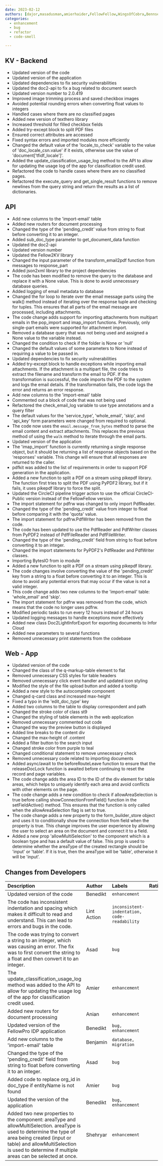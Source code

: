 ```yaml
---
date: 2023-02-12
authors: [dajor,masadusman,amierhaider,FellowFellow,WingsOfCobra,Bennse666,shehryar-azam]
categories:
  - enhancement
  - bug
  - refactor
  - code-smell

---
```



## KV - Backend
- Updated version of the code
- Updated version of the application
- Updated dependencies to fix security vulnerabilities
- Updated the doc2-api to fix a bug related to document search
- Updated version number to 2.0.419
- Improved image trimming process and saved checkbox images
- Avoided potential rounding errors when converting float values to integers
- Handled cases where there are no classified pages
- Added new version of texthero library
- Increased threshold for filled checkbox fields
- Added try-except block to split PDF files
- Ensured correct attributes are accessed
- Fixed syntax errors and imported modules more efficiently
- Changed the default value of the 'locale_to_check' variable to the value of 'doc_locale_csn.value' if it exists, otherwise use the value of 'document['tfidf_locale']'.
- Added the update_classification_usage_log method to the API to allow for updating the usage log of the app for classification credit used.
- Refactored the code to handle cases where there are no classified pages.
- Refactored the execute_query and get_single_result functions to remove newlines from the query string and return the results as a list of dictionaries.


## API
- Add new columns to the 'import-email' table
- Added new routers for document processing
- Changed the type of the 'pending_credit' value from string to float before converting it to an integer.
- Added sub_doc_type parameter to get_document_data function
- Updated the doc2-api
- Updated version number
- Updated the Fellow2KV library
- Changed the input parameter of the transform_email2pdf function from messages to response_part
- Added json2xml library to the project dependencies
- The code has been modified to remove the query to the database and replace it with a None value. This is done to avoid unnecessary database queries.
- Added logging of email metadata to database
- Changed the for loop to iterate over the email message parts using the walk() method instead of iterating over the response tuple and checking for tuples. This ensures that all parts of the email message are processed, including attachments.
- The code change adds support for importing attachments from multipart emails in the pop_import and imap_import functions. Previously, only single-part emails were supported for attachment import.
- Removed a database query that was not being used and assigned a None value to the variable instead.
- Changed the condition to check if the folder is None or 'null'
- Changed the default values of some parameters to None instead of requiring a value to be passed in.
- Updated dependencies to fix security vulnerabilities
- Added try-except block to handle exceptions while importing email attachments. If the attachment is a multipart file, the code tries to extract the filename and transform the email to PDF. If the transformation is successful, the code imports the PDF to the system and logs the email details. If the transformation fails, the code logs the error and returns an error response.
- Add new columns to the 'import-email' table
- Commented out a block of code that was not being used
- Refactored the check_email_log variable to use type annotations and a query filter
- The default values for the 'service_type', 'whole_email', 'skip', and 'api_key' form parameters were changed from required to optional.
- The code now uses the `email.message_from_bytes` method to parse the email content and extract attachments. This replaces the previous method of using the `walk` method to iterate through the email parts.
- Updated version of the application
- The 'imap_import' function is currently returning a single response object, but it should be returning a list of response objects based on the 'responses' variable. This change will ensure that all responses are returned to the caller.
- pdfkit was added to the list of requirements in order to support PDF generation in the application.
- Added a new function to split a PDF on a stream using pikepdf library. The function first tries to split the PDF using PyPDF2 library, but if it fails, it uses pikepdf library to force the split.
- Updated the CircleCI pipeline trigger action to use the official CircleCI-Public version instead of the FellowFellow version.
- The import statement for pdfrw was changed to only import PdfReader.
- Changed the type of the 'pending_credit' value from integer to float before comparing it with the 'quota' value.
- The import statement for pdfrw.PdfWriter has been removed from the code.
- The code has been updated to use the PdfReader and PdfWriter classes from PyPDF2 instead of PdfFileReader and PdfFileWriter.
- Changed the type of the 'pending_credit' field from string to float before converting it to an integer.
- Changed the import statements for PyPDF2's PdfReader and PdfWriter classes.
- Importing BytesIO from io module
- Added a new function to split a PDF on a stream using pikepdf library.
- The code changes involve converting the value of the 'pending_credit' key from a string to a float before converting it to an integer. This is done to avoid any potential errors that may occur if the value is not a valid integer.
- This code change adds two new columns to the 'import-email' table: 'whole_email' and 'skip'.
- The import statement for pdfrw was removed from the code, which means that the code no longer uses pdfrw.
- Modified periodic tasks to run every 12 hours instead of 24 hours
- Updated logging messages to handle exceptions more effectively
- Added new class Doc2LightInforExport for exporting documents to Infor Cloud
- Added new parameters to several functions
- Removed unnecessary print statements from the codebase


## Web - App
- Updated version of the code
- Changed the class of the q-markup-table element to flat
- Removed unnecessary CSS styles for table headers
- Removed unnecessary click event handler and updated icon styling
- Modified the style of the file upload button and added a tooltip
- Added a new style to the autocomplete component
- Changed q-card class and increased max-height
- Fixed a typo in the 'edit_doc_type' key
- Added two columns to the table to display correspondent and path
- Changed the stroke color of class st9
- Changed the styling of table elements in the web application
- Removed unnecessary commented out code
- Changed the way the preview button is displayed
- Added line breaks to the content div
- Changed the max-height of .content
- Added a filter button to the search input
- Changed stroke color from purple to teal
- Changed conditional statement to remove unnecessary check
- Removed unnecessary code related to importing documents
- Added async/await to the beforeRouteLeave function to ensure that the releaseDocLock function is awaited before continuing to reset the record and page variables.
- The code change adds the area ID to the ID of the div element for table areas, which helps to uniquely identify each area and avoid conflicts with other elements on the page.
- The code change adds a new condition to check if allowAreaSelection is true before calling showConnectionFromField() function in the setFieldActive() method. This ensures that the function is only called when the allowAreaSelection flag is set to true.
- The code change adds a new property to the form_builder_store object and uses it to conditionally show the connection from field when the property is true. This change improves the user experience by allowing the user to select an area on the document and connect it to a field.
- Added a new prop 'allowMultiSelection' to the component which is a boolean type and has a default value of false. This prop is used to determine whether the areaType of the created rectangle should be 'input' or 'table'. If it is true, then the areaType will be 'table', otherwise it will be 'input'.


## Changes from Developers
| Description                                                                                                                                                                                                                                        | Author      | Labels                                       |   Rating |
|:---------------------------------------------------------------------------------------------------------------------------------------------------------------------------------------------------------------------------------------------------|:------------|:---------------------------------------------|---------:|
| Updated version of the code                                                                                                                                                                                                                        | Benedikt    | `enhancement`                                |        7 |
| The code has inconsistent indentation and spacing which makes it difficult to read and understand. This can lead to errors and bugs in the code.                                                                                                   | Lint Action | `inconsistent-indentation, code-readability` |        6 |
| The code was trying to convert a string to an integer, which was causing an error. The fix was to first convert the string to a float and then convert it to an integer.                                                                           | Asad        | `bug`                                        |        5 |
| The update_classification_usage_log method was added to the API to allow for updating the usage log of the app for classification credit used.                                                                                                     | Amier       | `enhancement`                                |        3 |
| Added new routers for document processing                                                                                                                                                                                                          | Anian       | `enhancement`                                |        5 |
| Updated version of the FellowPro IDP application                                                                                                                                                                                                   | Benedikt    | `bug, enhancement`                           |        7 |
| Add new columns to the 'import-email' table                                                                                                                                                                                                        | Benjamin    | `database, migration`                        |        6 |
| Changed the type of the 'pending_credit' field from string to float before converting it to an integer.                                                                                                                                            | Asad        | `bug`                                        |        6 |
| Added code to replace org_id in doc_type if entityName is not found                                                                                                                                                                                | Amier       | `bug`                                        |        6 |
| Updated the version of the application                                                                                                                                                                                                             | Benedikt    | `bug, enhancement`                           |        3 |
| Added two new properties to the component: areaType and allowMultiSelection. areaType is used to determine the type of area being created (input or table) and allowMultiSelection is used to determine if multiple areas can be selected at once. | Shehryar    | `enhancement`                                |        5 |